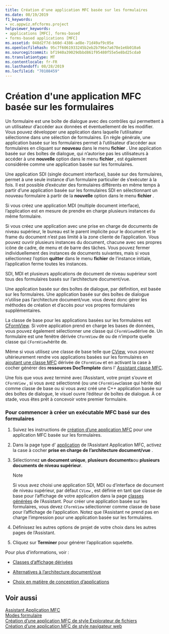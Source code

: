 ```yaml
---
title: Création d'une application MFC basée sur les formulaires
ms.date: 08/19/2019
f1_keywords:
- vc.appwiz.mfcforms.project
helpviewer_keywords:
- applications [MFC], forms-based
- forms-based applications [MFC]
ms.assetid: 048d2f7d-b60d-4386-ad8e-71d49af9c05e
ms.openlocfilehash: 95c7f6061933245b2eb2b796e7a678e1e6b010a6
ms.sourcegitcommit: bf1940a39029dbbd861f95480f55e5e8bd25cda0
ms.translationtype: MT
ms.contentlocale: fr-FR
ms.lasthandoff: 08/28/2019
ms.locfileid: "70108459"
---
```

# <a name="creating-a-forms-based-mfc-application"></a>Création d'une application MFC basée sur les formulaires

Un formulaire est une boîte de dialogue avec des contrôles qui permettent à un utilisateur d’accéder aux données et éventuellement de les modifier. Vous pouvez développer une application dans laquelle l’utilisateur sélectionne dans une sélection de formulaires. En règle générale, une application basée sur les formulaires permet à l’utilisateur d’accéder aux formulaires en cliquant sur **nouveau** dans le menu **fichier** . Une application basée sur des boîtes de dialogue, qui n’autorise pas les utilisateurs à accéder à une **nouvelle** option dans le menu **fichier** , est également considérée comme une application basée sur les formulaires.

Une application SDI (single document interface), basée sur des formulaires, permet à une seule instance d’un formulaire particulier de s’exécuter à la fois. Il est possible d’exécuter des formulaires différents en même temps à partir d’une application basée sur les formulaires SDI en sélectionnant un nouveau formulaire à partir de la **nouvelle** option dans le menu **fichier** .

Si vous créez une application MDI (multiple document interface), l’application est en mesure de prendre en charge plusieurs instances du même formulaire.

Si vous créez une application avec une prise en charge de documents de niveau supérieur, le bureau est le parent implicite pour le document et le frame du document n’est pas limité à la zone cliente de l’application. Vous pouvez ouvrir plusieurs instances du document, chacune avec ses propres icône de cadre, de menu et de barre des tâches. Vous pouvez fermer individuellement des instances de documents suivantes, mais si vous sélectionnez l’option **quitter** dans le menu **fichier** de l’instance initiale, l’application ferme toutes les instances.

SDI, MDI et plusieurs applications de document de niveau supérieur sont tous des formulaires basés sur l’architecture document/vue.

Une application basée sur des boîtes de dialogue, par définition, est basée sur les formulaires. Une application basée sur des boîtes de dialogue n’utilise pas l’architecture document/vue. vous devez donc gérer les méthodes de création et d’accès pour vos propres formulaires supplémentaires.

La classe de base pour les applications basées sur les formulaires est [CFormView](cformview-class.md). Si votre application prend en charge les bases de données, vous pouvez également sélectionner une classe qui `CFormView`dérive de. Un formulaire est une fenêtre dérivée `CFormView` de ou de n’importe quelle classe qui `CFormView`hérite de.

Même si vous utilisez une classe de base telle que [CView](cview-class.md), vous pouvez ultérieurement rendre vos applications basées sur les formulaires en [ajoutant une classe MFC](adding-an-mfc-class.md) dérivée de `CFormView` et en activant la case à cocher générer des **ressources DocTemplate** dans l' [Assistant classe MFC](document-template-strings-mfc-add-class-wizard.md).

Une fois que vous avez terminé avec l’Assistant, votre projet s’ouvre et `CFormView` , si vous avez sélectionné (ou une `CFormView`classe qui hérite de) comme classe de base ou si vous avez créé une C++ application basée sur des boîtes de dialogue, le visuel ouvre l’éditeur de boîtes de dialogue. À ce stade, vous êtes prêt à concevoir votre premier formulaire.

### <a name="to-begin-creating-a-forms-based-mfc-executable"></a>Pour commencer à créer un exécutable MFC basé sur des formulaires

1. Suivez les instructions de [création d’une application MFC](creating-an-mfc-application.md) pour une application MFC basée sur les formulaires.

1. Dans la page type d' [application](application-type-mfc-application-wizard.md) de l’Assistant Application MFC, activez la case à cocher **prise en charge de l’architecture document/vue** .

1. Sélectionnez **un document unique**, **plusieurs documents**ou **plusieurs documents de niveau supérieur**.

    > [!NOTE]
    >  Si vous avez choisi une application SDI, MDI ou d’interface de document de niveau supérieur, par défaut `CView` , est définie en tant que classe de base pour l’affichage de votre application dans la page [classes générées](generated-classes-mfc-application-wizard.md) de l’Assistant. Pour créer une application basée sur les formulaires, vous devez `CFormView` sélectionner comme classe de base pour l’affichage de l’application. Notez que l’Assistant ne prend pas en charge l’impression pour une application basée sur les formulaires.

1. Définissez les autres options de projet de votre choix dans les autres pages de l’Assistant.

1. Cliquez sur **Terminer** pour générer l’application squelette.

Pour plus d'informations, voir :

- [Classes d’affichage dérivées](../derived-view-classes-available-in-mfc.md)

- [Alternatives à l’architecture document/vue](../alternatives-to-the-document-view-architecture.md)

- [Choix en matière de conception d’applications](../application-design-choices.md)

## <a name="see-also"></a>Voir aussi

[Assistant Application MFC](mfc-application-wizard.md)<br/>
[Modes formulaire](../form-views-mfc.md)<br/>
[Création d’une application MFC de style Explorateur de fichiers](creating-a-file-explorer-style-mfc-application.md)<br/>
[Création d’une application MFC de style navigateur web](creating-a-web-browser-style-mfc-application.md)
